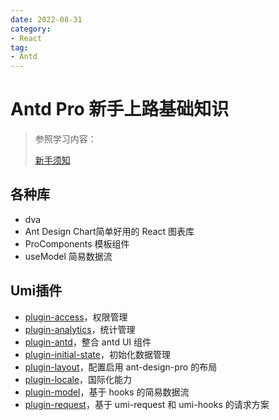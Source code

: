 ```yaml
---
date: 2022-08-31
category:
- React
tag:
- Antd
---
```

# Antd Pro 新手上路基础知识

> 参照学习内容：
> 
> [新手须知](https://pro.ant.design/zh-CN/docs/introduction)

## 各种库

- dva
- Ant Design Chart简单好用的 React 图表库
- ProComponents 模板组件
- useModel 简易数据流

## Umi插件

- [plugin-access](https://umijs.org/zh-CN/plugins/plugin-access)，权限管理
- [plugin-analytics](https://umijs.org/zh-CN/plugins/plugin-analytics)，统计管理
- [plugin-antd](https://umijs.org/zh-CN/plugins/plugin-antd)，整合 antd UI 组件
- [plugin-initial-state](https://umijs.org/zh-CN/plugins/plugin-initial-state)，初始化数据管理
- [plugin-layout](https://umijs.org/zh-CN/plugins/plugin-layout)，配置启用 ant-design-pro 的布局
- [plugin-locale](https://umijs.org/zh-CN/plugins/plugin-locale)，国际化能力
- [plugin-model](https://umijs.org/zh-CN/plugins/plugin-model)，基于 hooks 的简易数据流
- [plugin-request](https://umijs.org/zh-CN/plugins/plugin-request)，基于 umi-request 和 umi-hooks 的请求方案
